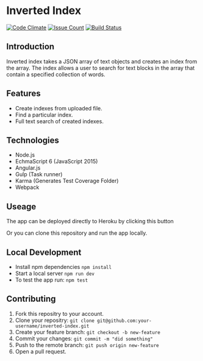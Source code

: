 # Inverted Index
[![Code Climate](https://codeclimate.com/repos/583eb4a8523b33006b001c66/badges/c112c42dd407fc99a629/gpa.svg)](https://codeclimate.com/repos/583eb4a8523b33006b001c66/feed)
[![Issue Count](https://codeclimate.com/repos/583eb4a8523b33006b001c66/badges/c112c42dd407fc99a629/issue_count.svg)](https://codeclimate.com/repos/583eb4a8523b33006b001c66/feed)
[![Build Status](https://travis-ci.org/andela-tisrael/checkpoint-inverted-index.svg?branch=develop)](https://travis-ci.org/andela-tisrael/checkpoint-inverted-index)
## Introduction

Inverted index takes a JSON array of text objects and creates an index from the array. The index allows a user to search for text blocks in the array that contain a specified collection of words.

## Features
- Create indexes from uploaded file.
- Find a particular index.
- Full text search of created indexes.

## Technologies
- Node.js
- EchmaScript 6 (JavaScript 2015)
- Angular.js
- Gulp (Task runner)
- Karma (Generates Test Coverage Folder)
- Webpack


## Useage
The app can be deployed directly to Heroku by clicking this button

Or you can clone this repository and run the app locally.

## Local Development
- Install npm dependencies `npm install`
- Start a local server `npm run dev`
- To test the app run: `npm test`

## Contributing
1. Fork this repositry to your account.
1. Clone your repositry: `git clone git@github.com:your-username/inverted-index.git`
1. Create your feature branch: `git checkout -b new-feature`
1. Commit your changes: `git commit -m "did something"`
1. Push to the remote branch: `git push origin new-feature`
1. Open a pull request.
